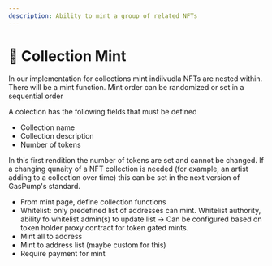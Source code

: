 ```yaml
---
description: Ability to mint a group of related NFTs
---
```


# 📂 Collection Mint

In our implementation for collections mint indiivudla NFTs are nested within. There will be a mint function. Mint order can be randomized or set in a sequential order

A colection has the following fields that must be defined

* Collection name
* Collection description
* Number of tokens

In this first rendition the number of tokens are set and cannot be changed. If a changing qunaity of a NFT collection is needed (for example, an artist adding to a collection over time) this can be set in the next version of GasPump's standard.&#x20;

* From mint page, define collection functions&#x20;
* Whitelist: only predefined list of addresses can mint. Whitelist authority, ability fo whitelist admin(s) to update list -> Can be configured based on token holder proxy contract for token gated mints.
* Mint all to address
* Mint to address list (maybe custom for this)
* Require payment for mint
